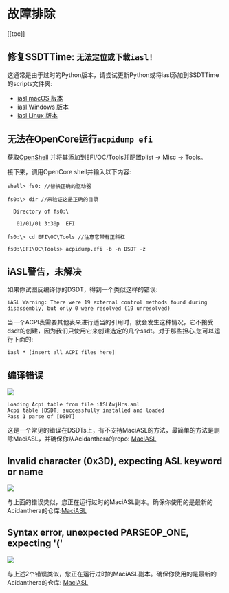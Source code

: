# 故障排除

[[toc]]

## 修复SSDTTime: `无法定位或下载iasl!`

这通常是由于过时的Python版本，请尝试更新Python或将iasl添加到SSDTTime的scripts文件夹:

* [iasl macOS 版本](https://bitbucket.org/RehabMan/acpica/downloads/iasl.zip)
* [iasl Windows 版本](https://acpica.org/downloads/binary-tools)
* [iasl Linux 版本](http://amdosx.kellynet.nl/iasl.zip)

## 无法在OpenCore运行`acpidump efi`

获取[OpenShell](https://github.com/acidanthera/OpenCorePkg/releases) 并将其添加到EFI/OC/Tools并配置plist -> Misc -> Tools。

接下来，调用OpenCore shell并输入以下内容:

```
shell> fs0: //替换正确的驱动器

fs0:\> dir //来验证这是正确的目录

  Directory of fs0:\

   01/01/01 3:30p  EFI

fs0:\> cd EFI\OC\Tools //注意它带有正斜杠

fs0:\EFI\OC\Tools> acpidump.efi -b -n DSDT -z
```

## iASL警告，未解决

如果你试图反编译你的DSDT，得到一个类似这样的错误:

```
iASL Warning: There were 19 external control methods found during disassembly, but only 0 were resolved (19 unresolved)
```

当一个ACPI表需要其他表来进行适当的引用时，就会发生这种情况，它不接受dsdt的创建，因为我们只使用它来创建选定的几个ssdt。对于那些担心,您可以运行下面的:

```
iasl * [insert all ACPI files here]
```

## 编译错误

![](./images/troubleshooting-md/decompile-error.png)

```
Loading Acpi table from file iASLAwjHrs.aml
Acpi table [DSDT] successfully installed and loaded
Pass 1 parse of [DSDT]
```

这是一个常见的错误在DSDTs上，有不支持MaciASL的方法，最简单的方法是删除MaciASL，并确保你从Acidanthera的repo: [MaciASL](https://github.com/acidanthera/MaciASL/releases)

## Invalid character (0x3D), expecting ASL keyword or name

![](./images/troubleshooting-md/invalid-parse.png)

与上面的错误类似，您正在运行过时的MaciASL副本。确保你使用的是最新的Acidanthera的仓库:[MaciASL](https://github.com/acidanthera/MaciASL/releases)

## Syntax error, unexpected PARSEOP_ONE, expecting '('

![](./images/troubleshooting-md/invalid-parse.png)

与上述2个错误类似，您正在运行过时的MaciASL副本。确保你使用的是最新的Acidanthera的仓库: [MaciASL](https://github.com/acidanthera/MaciASL/releases)
